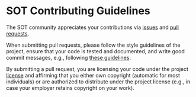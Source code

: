 # SOT Contributing Guidelines

The SOT community appreciates your contributions via [issues](https://github.com/anistark/sot/pulls) and [pull requests](https://github.com/anistark/sot/pulls).

When submitting pull requests, please follow the style guidelines of the project, ensure that your code is tested and documented, and write good commit messages, e.g., following [these guidelines](https://chris.beams.io/posts/git-commit/).

By submitting a pull request, you are licensing your code under the project [license](LICENSE) and affirming that you either own copyright (automatic for most individuals) or are authorized to distribute under the project license (e.g., in case your employer retains copyright on your work).
